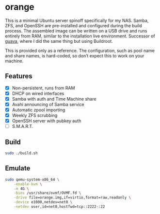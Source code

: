 # orange

This is a minimal Ubuntu server spinoff specifically for my NAS. Samba, ZFS, and OpenSSH are pre-installed and configured during the build process. The assembled image can be written on a USB drive and runs entirely from RAM, similar to the installation live environment. Successor of [guava](https://github.com/leonrinkel/guava), where I did the same thing but using Buildroot.

This is provided only as a reference. The configuration, such as pool name and share names, is hard-coded, so don’t expect this to work on your machine.

## Features

- [x] Non-persistent, runs from RAM
- [x] DHCP on wired interfaces
- [x] Samba with auth and Time Machine share
- [x] Avahi announcing of Samba service
- [x] Automatic zpool importing
- [x] Weekly ZFS scrubbing
- [x] OpenSSH server with pubkey auth
- [ ] S.M.A.R.T.

## Build

```sh
sudo ./build.sh
```

## Emulate

```sh
sudo qemu-system-x86_64 \
    -enable-kvm \
    -m 4G \
    -bios /usr/share/ovmf/OVMF.fd \
    -drive file=orange.img,if=virtio,format=raw,readonly \
    -device e1000,netdev=net0 \
    -netdev user,id=net0,hostfwd=tcp::2222-:22
```
